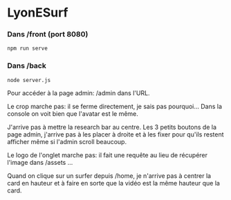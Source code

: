 # LyonESurf

### Dans /front  (port 8080)

```
npm run serve
```

### Dans /back

```
node server.js
```

Pour accéder à la page admin: /admin dans l'URL.

Le crop marche pas: il se ferme directement, je sais pas pourquoi... Dans la console on voit bien que l'avatar est le même.

J'arrive pas à mettre la research bar au centre. Les 3 petits boutons de la page admin, j'arrive pas à les placer à droite et à les fixer pour qu'ils restent afficher même si l'admin scroll beaucoup.

Le logo de l'onglet marche pas: il fait une requête au lieu de récupérer l'image dans /assets ...

Quand on clique sur un surfer depuis /home, je n'arrive pas à centrer la card en hauteur et à faire en sorte que la vidéo est la même hauteur que la card. 
